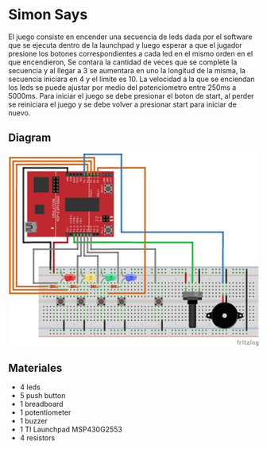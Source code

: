 # Simon Says
El juego consiste en encender una secuencia de leds dada por el software que se ejecuta dentro de la launchpad y luego esperar a que el jugador presione los botones correspondientes a cada led en el mismo orden en el que encendieron, Se contara la cantidad de veces que se complete la secuencia y al llegar a 3 se aumentara en uno la longitud de la misma, la secuencia iniciara en 4 y el limite es 10. La velocidad a la que se enciendan los leds se puede ajustar por medio del potenciometro entre 250ms a 5000ms.
Para iniciar el juego se debe presionar el boton de start, al perder se reiniciara el juego y se debe volver a presionar start para iniciar de nuevo.

## Diagram
![alt text][diagram]

## Materiales
- 4 leds
- 5 push button
- 1 breadboard
- 1 potentiometer
- 1 buzzer
- 1 TI Launchpad MSP430G2553
- 4 resistors










[diagram]: https://github.com/diegocdl/Simon-Says/blob/master/dise%C3%B1o_protoboard/dise%C3%B1o_protoboard_bb.png "Diagram"
